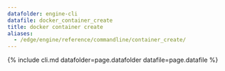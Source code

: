 ```yaml
---
datafolder: engine-cli
datafile: docker_container_create
title: docker container create
aliases:
  - /edge/engine/reference/commandline/container_create/
---
```

<!--
This page is automatically generated from Docker's source code. If you want to
suggest a change to the text that appears here, open a ticket or pull request
in the source repository on GitHub:

https://github.com/docker/cli
-->

{% include cli.md datafolder=page.datafolder datafile=page.datafile %}
